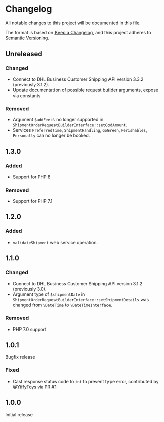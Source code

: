 # Changelog

All notable changes to this project will be documented in this file.

The format is based on [Keep a Changelog](https://keepachangelog.com/en/1.0.0/),
and this project adheres to [Semantic Versioning](https://semver.org/spec/v2.0.0.html).

## Unreleased

### Changed

- Connect to DHL Business Customer Shipping API version 3.3.2 (previously 3.1.2).
- Update documentation of possible request builder arguments, expose via constants.

### Removed

- Argument `$addFee` is no longer supported in `ShipmentOrderRequestBuilderInterface::setCodAmount`. 
- Services `PreferredTime`, `ShipmentHandling`, `GoGreen`, `Perishables`, `Personally` can no longer
  be booked.

## 1.3.0

### Added

- Support for PHP 8

### Removed

- Support for PHP 7.1

## 1.2.0

### Added

- `validateShipment` web service operation.

## 1.1.0

### Changed

- Connect to DHL Business Customer Shipping API version 3.1.2 (previously 3.0).
- Argument type of `$shipmentDate` in `ShipmentOrderRequestBuilderInterface::setShipmentDetails`
  was changed from `\DateTime` to `\DateTimeInterface`.

### Removed

- PHP 7.0 support

## 1.0.1

Bugfix release

### Fixed

- Cast response status code to `int` to prevent type error, contributed by [@YiffyToys](https://github.com/YiffyToys) via [PR #1](https://github.com/netresearch/dhl-sdk-api-bcs/pull/1)

## 1.0.0

Initial release
